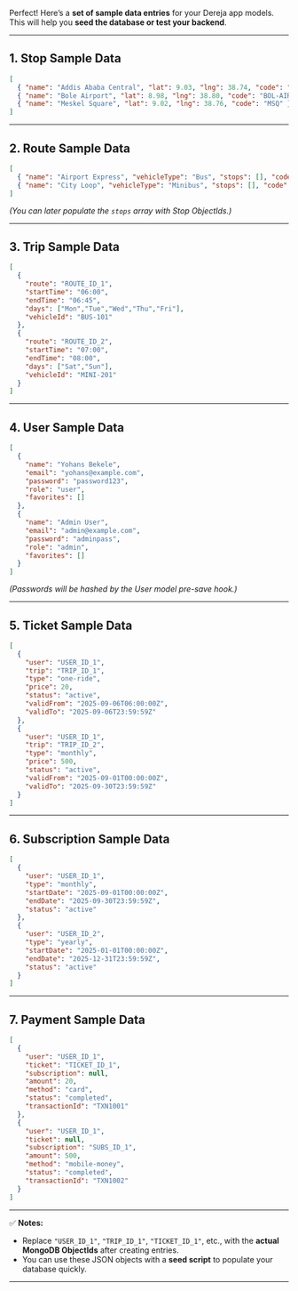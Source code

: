 Perfect! Here’s a **set of sample data entries** for your Dereja app models. This will help you **seed the database or test your backend**.

---

## **1. Stop Sample Data**

```json
[
  { "name": "Addis Ababa Central", "lat": 9.03, "lng": 38.74, "code": "AA-CENT" },
  { "name": "Bole Airport", "lat": 8.98, "lng": 38.80, "code": "BOL-AIR" },
  { "name": "Meskel Square", "lat": 9.02, "lng": 38.76, "code": "MSQ" }
]
```

---

## **2. Route Sample Data**

```json
[
  { "name": "Airport Express", "vehicleType": "Bus", "stops": [], "code": "AE-01" },
  { "name": "City Loop", "vehicleType": "Minibus", "stops": [], "code": "CL-01" }
]
```

*(You can later populate the `stops` array with Stop ObjectIds.)*

---

## **3. Trip Sample Data**

```json
[
  { 
    "route": "ROUTE_ID_1", 
    "startTime": "06:00", 
    "endTime": "06:45", 
    "days": ["Mon","Tue","Wed","Thu","Fri"], 
    "vehicleId": "BUS-101" 
  },
  { 
    "route": "ROUTE_ID_2", 
    "startTime": "07:00", 
    "endTime": "08:00", 
    "days": ["Sat","Sun"], 
    "vehicleId": "MINI-201" 
  }
]
```

---

## **4. User Sample Data**

```json
[
  { 
    "name": "Yohans Bekele", 
    "email": "yohans@example.com", 
    "password": "password123", 
    "role": "user",
    "favorites": []
  },
  { 
    "name": "Admin User", 
    "email": "admin@example.com", 
    "password": "adminpass", 
    "role": "admin",
    "favorites": []
  }
]
```

*(Passwords will be hashed by the User model pre-save hook.)*

---

## **5. Ticket Sample Data**

```json
[
  {
    "user": "USER_ID_1",
    "trip": "TRIP_ID_1",
    "type": "one-ride",
    "price": 20,
    "status": "active",
    "validFrom": "2025-09-06T06:00:00Z",
    "validTo": "2025-09-06T23:59:59Z"
  },
  {
    "user": "USER_ID_1",
    "trip": "TRIP_ID_2",
    "type": "monthly",
    "price": 500,
    "status": "active",
    "validFrom": "2025-09-01T00:00:00Z",
    "validTo": "2025-09-30T23:59:59Z"
  }
]
```

---

## **6. Subscription Sample Data**

```json
[
  {
    "user": "USER_ID_1",
    "type": "monthly",
    "startDate": "2025-09-01T00:00:00Z",
    "endDate": "2025-09-30T23:59:59Z",
    "status": "active"
  },
  {
    "user": "USER_ID_2",
    "type": "yearly",
    "startDate": "2025-01-01T00:00:00Z",
    "endDate": "2025-12-31T23:59:59Z",
    "status": "active"
  }
]
```

---

## **7. Payment Sample Data**

```json
[
  {
    "user": "USER_ID_1",
    "ticket": "TICKET_ID_1",
    "subscription": null,
    "amount": 20,
    "method": "card",
    "status": "completed",
    "transactionId": "TXN1001"
  },
  {
    "user": "USER_ID_1",
    "ticket": null,
    "subscription": "SUBS_ID_1",
    "amount": 500,
    "method": "mobile-money",
    "status": "completed",
    "transactionId": "TXN1002"
  }
]
```

---

✅ **Notes:**

* Replace `"USER_ID_1"`, `"TRIP_ID_1"`, `"TICKET_ID_1"`, etc., with the **actual MongoDB ObjectIds** after creating entries.
* You can use these JSON objects with a **seed script** to populate your database quickly.

---


